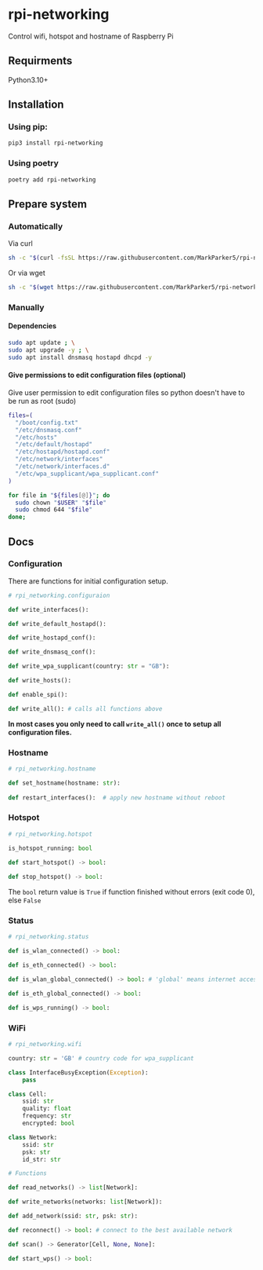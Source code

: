 # rpi-networking
Control wifi, hotspot and hostname of Raspberry Pi

## Requirments 

Python3.10+

## Installation

### Using pip:

```sh
pip3 install rpi-networking 
```

### Using poetry

```sh
poetry add rpi-networking
```

## Prepare system

### Automatically 

Via curl

```sh
sh -c "$(curl -fsSL https://raw.githubusercontent.com/MarkParker5/rpi-networking/master/setup.sh)"
```

Or via wget

```sh
sh -c "$(wget https://raw.githubusercontent.com/MarkParker5/rpi-networking/master/setup.sh -O -)"
```

### Manually

#### Dependencies

```sh
sudo apt update ; \
sudo apt upgrade -y ; \
sudo apt install dnsmasq hostapd dhcpd -y
```

#### Give permissions to edit configuration files (optional)

Give user permission to edit configuration files so python doesn't have to be run as root (sudo)

```sh
files=(
  "/boot/config.txt"
  "/etc/dnsmasq.conf"
  "/etc/hosts"
  "/etc/default/hostapd"
  "/etc/hostapd/hostapd.conf"
  "/etc/network/interfaces"
  "/etc/network/interfaces.d"
  "/etc/wpa_supplicant/wpa_supplicant.conf"
)

for file in "${files[@]}"; do
  sudo chown "$USER" "$file"
  sudo chmod 644 "$file"
done;
```

## Docs

### Configuration

There are functions for initial configuration setup.

```python
# rpi_networking.configuraion

def write_interfaces():

def write_default_hostapd():

def write_hostapd_conf():

def write_dnsmasq_conf():

def write_wpa_supplicant(country: str = "GB"):

def write_hosts():

def enable_spi():

def write_all(): # calls all functions above
```

**In most cases you only need to call `write_all()` once to setup all configuration files.**

### Hostname

```python
# rpi_networking.hostname

def set_hostname(hostname: str):
    
def restart_interfaces():  # apply new hostname without reboot
```

### Hotspot

```python
# rpi_networking.hotspot

is_hotspot_running: bool

def start_hotspot() -> bool:
    
def stop_hotspot() -> bool:
```

The `bool` return value is `True` if function finished without errors (exit code 0), else `False`

### Status

```python
# rpi_networking.status

def is_wlan_connected() -> bool:

def is_eth_connected() -> bool:

def is_wlan_global_connected() -> bool: # 'global' means internet access

def is_eth_global_connected() -> bool:

def is_wps_running() -> bool:
```

### WiFi

```python
# rpi_networking.wifi

country: str = 'GB' # country code for wpa_supplicant

class InterfaceBusyException(Exception): 
    pass

class Cell:
    ssid: str
    quality: float
    frequency: str
    encrypted: bool

class Network:
    ssid: str
    psk: str
    id_str: str

# Functions

def read_networks() -> list[Network]:

def write_networks(networks: list[Network]):

def add_network(ssid: str, psk: str):

def reconnect() -> bool: # connect to the best available network

def scan() -> Generator[Cell, None, None]:

def start_wps() -> bool:
```
